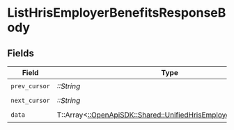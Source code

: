 # ListHrisEmployerBenefitsResponseBody


## Fields

| Field                                                                                                                       | Type                                                                                                                        | Required                                                                                                                    | Description                                                                                                                 |
| --------------------------------------------------------------------------------------------------------------------------- | --------------------------------------------------------------------------------------------------------------------------- | --------------------------------------------------------------------------------------------------------------------------- | --------------------------------------------------------------------------------------------------------------------------- |
| `prev_cursor`                                                                                                               | *::String*                                                                                                                  | :heavy_check_mark:                                                                                                          | N/A                                                                                                                         |
| `next_cursor`                                                                                                               | *::String*                                                                                                                  | :heavy_check_mark:                                                                                                          | N/A                                                                                                                         |
| `data`                                                                                                                      | T::Array<[::OpenApiSDK::Shared::UnifiedHrisEmployerbenefitOutput](../../models/shared/unifiedhrisemployerbenefitoutput.md)> | :heavy_check_mark:                                                                                                          | N/A                                                                                                                         |